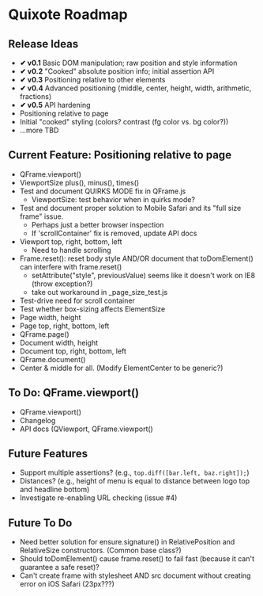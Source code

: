 # Quixote Roadmap

## Release Ideas

* **✔ v0.1** Basic DOM manipulation; raw position and style information
* **✔ v0.2** "Cooked" absolute position info; initial assertion API
* **✔ v0.3** Positioning relative to other elements
* **✔ v0.4** Advanced positioning (middle, center, height, width, arithmetic, fractions)
* **✔ v0.5** API hardening
* Positioning relative to page
* Initial "cooked" styling (colors? contrast (fg color vs. bg color?))
* ...more TBD


## Current Feature: Positioning relative to page

* QFrame.viewport()
* ViewportSize plus(), minus(), times()
* Test and document QUIRKS MODE fix in QFrame.js
  * ViewportSize: test behavior when in quirks mode?
* Test and document proper solution to Mobile Safari and its "full size frame" issue.
  * Perhaps just a better browser inspection
  * If 'scrollContainer' fix is removed, update API docs
* Viewport top, right, bottom, left
  * Need to handle scrolling
* Frame.reset(): reset body style AND/OR document that toDomElement() can interfere with frame.reset()
  * setAttribute("style", previousValue) seems like it doesn't work on IE8 (throw exception?)
  * take out workaround in _page_size_test.js
* Test-drive need for scroll container
* Test whether box-sizing affects ElementSize
* Page width, height
* Page top, right, bottom, left
* QFrame.page()
* Document width, height
* Document top, right, bottom, left
* QFrame.document()
* Center & middle for all. (Modify ElementCenter to be generic?)


## To Do: QFrame.viewport()

* QFrame.viewport()
* Changelog
* API docs (QViewport, QFrame.viewport()


## Future Features

* Support multiple assertions? (e.g., `top.diff([bar.left, baz.right]);`)
* Distances? (e.g., height of menu is equal to distance between logo top and headline bottom)
* Investigate re-enabling URL checking (issue #4)


## Future To Do

* Need better solution for ensure.signature() in RelativePosition and RelativeSize constructors. (Common base class?)
* Should toDomElement() cause frame.reset() to fail fast (because it can't guarantee a safe reset)?
* Can't create frame with stylesheet AND src document without creating error on iOS Safari (23px???)